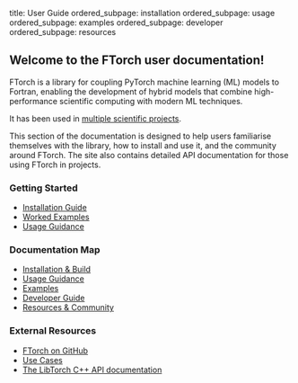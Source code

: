 title: User Guide
ordered_subpage: installation
ordered_subpage: usage
ordered_subpage: examples
ordered_subpage: developer
ordered_subpage: resources

## Welcome to the FTorch user documentation!

FTorch is a library for coupling PyTorch machine learning (ML) models to Fortran, enabling
the development of hybrid models that combine high-performance scientific computing with
modern ML techniques.

It has been used in [multiple scientific projects](|page|/resources/impact.html).

This section of the documentation is designed to help users familiarise themselves with
the library, how to install and use it, and the community around FTorch.
The site also contains detailed API documentation for those using FTorch in projects.

### Getting Started

- [Installation Guide](|page|/installation/index.html)
- [Worked Examples](|page|/examples/index.html)
- [Usage Guidance](|page|/usage/index.html)

### Documentation Map

- [Installation & Build](|page|/installation/index.html)
- [Usage Guidance](|page|/usage/index.html)
- [Examples](|page|/examples/index.html)
- [Developer Guide](|page|/developer/index.html)
- [Resources & Community](|page|/resources/index.html)

### External Resources

- [FTorch on GitHub](https://github.com/Cambridge-ICCS/FTorch)
- [Use Cases](|page|/resources/use_cases.html)
- [The LibTorch C++ API documentation](https://pytorch.org/cppdocs/)
